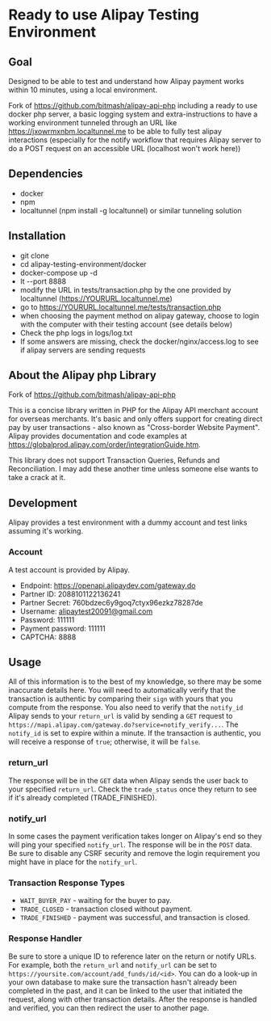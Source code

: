 Ready to use Alipay Testing Environment
======================================

## Goal

Designed to be able to test and understand how Alipay payment works within 10 minutes, using a local environment.

Fork of https://github.com/bitmash/alipay-api-php including a ready to use docker php server, a basic logging system and extra-instructions to have a working environment tunneled through an URL like https://jxowrmxnbm.localtunnel.me to be able to fully test alipay interactions (especially for the notify workflow that requires Alipay server to do a POST request on an accessible URL (localhost won't work here))

## Dependencies

  * docker
  * npm
  * localtunnel (npm install -g localtunnel) or similar tunneling solution

## Installation

  * git clone
  * cd alipay-testing-environment/docker
  * docker-compose up -d
  * lt --port 8888
  * modify the URL in tests/transaction.php by the one provided by localtunnel (https://YOURURL.localtunnel.me)
  * go to https://YOURURL.localtunnel.me/tests/transaction.php
  * when choosing the payment method on alipay gateway, choose to login with the computer with their testing account (see details below)
  * Check the php logs in logs/log.txt
  * If some answers are missing, check the docker/nginx/access.log to see if alipay servers are sending requests

## About the Alipay php Library

Fork of https://github.com/bitmash/alipay-api-php

This is a concise library written in PHP for the Alipay API merchant account for overseas merchants. It's basic and only offers support for creating direct pay by user transactions - also known as "Cross-border Website Payment". Alipay provides documentation and code examples at https://globalprod.alipay.com/order/integrationGuide.htm.

This library does not support Transaction Queries, Refunds and Reconciliation. I may add these another time unless someone else wants to take a crack at it.

## Development

Alipay provides a test environment with a dummy account and test links assuming it's working.

### Account

A test account is provided by Alipay.

* Endpoint: https://openapi.alipaydev.com/gateway.do
* Partner ID: 2088101122136241
* Partner Secret: 760bdzec6y9goq7ctyx96ezkz78287de
* Username: alipaytest20091@gmail.com
* Password: 111111
* Payment password: 111111
* CAPTCHA: 8888

## Usage

All of this information is to the best of my knowledge, so there may be some inaccurate details here. You will need to automatically verify that the transaction is authentic by comparing their `sign` with yours that you compute from the response. You also need to verify that the `notify_id` Alipay sends to your `return_url` is valid by sending a `GET` request to `https://mapi.alipay.com/gateway.do?service=notify_verify...`. The `notify_id` is set to expire within a minute. If the transaction is authentic, you will receive a response of `true`; otherwise, it will be `false`.

### return_url

The response will be in the `GET` data when Alipay sends the user back to your specified `return_url`. Check the `trade_status` once they return to see if it's already completed (TRADE_FINISHED).

### notify_url

In some cases the payment verification takes longer on Alipay's end so they will ping your specified `notify_url`. The response will be in the `POST` data. Be sure to disable any CSRF security and remove the login requirement you might have in place for the `notify_url`.

### Transaction Response Types

* `WAIT_BUYER_PAY` - waiting for the buyer to pay.
* `TRADE_CLOSED` - transaction closed without payment.
* `TRADE_FINISHED` - payment was successful, and transaction is closed.

### Response Handler

Be sure to store a unique ID to reference later on the return or notify URLs. For example, both the `return_url` and `notify_url` can be set to `https://yoursite.com/account/add_funds/id/<id>`. You can do a look-up in your own database to make sure the transaction hasn't already been completed in the past, and it can be linked to the user that initiated the request, along with other transaction details. After the response is handled and verified, you can then redirect the user to another page.
